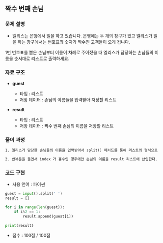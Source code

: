 ## 짝수 번째 손님

### 문제 설명

- 엘리스는 은행에서 일을 하고 있습니다. 은행에는 두 개의 창구가 있고 엘리스가 일을 하는 창구에서는 번호표의 숫자가 짝수인 고객들이 오게 됩니다.

1번 번호표를 뽑은 손님부터 이름이 차례로 주어졌을 때 엘리스가 담당하는 손님들의 이름을 순서대로 리스트로 출력하세요.

### 자료 구조

- **guest**
    - 타입 : 리스트
    - 저장 데이터 : 손님의 이름들을 입력받아 저장할 리스트

- **result**
    - 타입 : 리스트
    - 저장 데이터 : 짝수 번째 손님의 이름을 저장할 리스트

### 풀이 과정

```txt
1. 엘리스가 담당한 손님들의 이름을 입력받아서 split() 메서드를 통해 리스트의 형식으로 저장한다.

2. 반복문을 돌면서 index 가 홀수인 경우에만 손님의 이름을 result 리스트에 삽입한다.
```

### 코드 구현
- 사용 언어 : 파이썬

```python
guest = input().split(' ')
result = []

for i in range(len(guest)):
    if i%2 == 1:
        result.append(guest[i])
        
print(result)
```

- 점수 : 100점 / 100점
